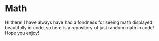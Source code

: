 # Math
Hi there! I have always have had a fondness for seeing math displayed beautifully in code, so here is a repository of just random math in code! Hope you enjoy!
